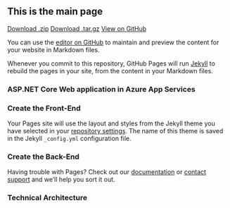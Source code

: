 ## This is the main page

<section id="downloads" class="clearfix">
    <a href="https://mythocalos.github.io/archive/master.zip" id="download-zip" class="button"><span>Download .zip</span></a>
    <a href="https://mythocalos.github.io/archive/master.tar.gz" id="download-tar-gz" class="button"><span>Download .tar.gz</span></a>
    <a href="https://mythocalos.github.io" id="view-on-github" class="button"><span>View on GitHub</span></a>
</section>

You can use the [editor on GitHub](https://github.com/mythocalos/mythocalos.github.io/edit/main/index.md) to maintain and preview the content for your website in Markdown files.

Whenever you commit to this repository, GitHub Pages will run [Jekyll](https://jekyllrb.com/) to rebuild the pages in your site, from the content in your Markdown files.

### ASP.NET Core Web application in Azure App Services

### Create the Front-End

Your Pages site will use the layout and styles from the Jekyll theme you have selected in your [repository settings](https://github.com/mythocalos/mythocalos.github.io/settings/pages). The name of this theme is saved in the Jekyll `_config.yml` configuration file.

### Create the Back-End

Having trouble with Pages? Check out our [documentation](https://docs.github.com/categories/github-pages-basics/) or [contact support](https://support.github.com/contact) and we’ll help you sort it out.

### Technical Architecture
